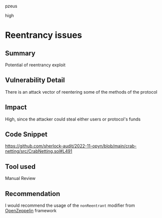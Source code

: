 pzeus

high

# Reentrancy issues

## Summary
Potential of reentrancy exploit
## Vulnerability Detail
There is an attack vector of reentering some of the methods of the protocol
## Impact
High, since the attacker could steal either users or protocol's funds
## Code Snippet
https://github.com/sherlock-audit/2022-11-opyn/blob/main/crab-netting/src/CrabNetting.sol#L491
## Tool used

Manual Review

## Recommendation
I would recommend the usage of the `nonReentrant` modifier from [OpenZeppelin](https://github.com/OpenZeppelin) framework